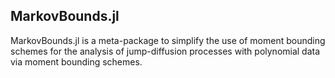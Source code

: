 ## MarkovBounds.jl

MarkovBounds.jl is a meta-package to simplify the use of moment bounding schemes for the analysis of jump-diffusion processes with polynomial data via moment bounding schemes.

